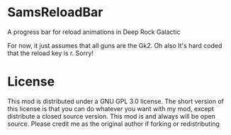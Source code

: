 # SamsReloadBar
A progress bar for reload animations in Deep Rock Galactic

For now, it just assumes that all guns are the Gk2. Oh also It's hard coded that the reload key is r. Sorry!

# License
This mod is distributed under a GNU GPL 3.0 license. The short version of this license is that you can do whatever you want with my mod, except distribute a closed source version. This mod is and always will be open source. Please credit me as the original author if forking or redistributing
